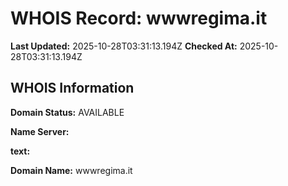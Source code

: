 # WHOIS Record: wwwregima.it

**Last Updated:** 2025-10-28T03:31:13.194Z
**Checked At:** 2025-10-28T03:31:13.194Z

## WHOIS Information

**Domain Status:** AVAILABLE

**Name Server:** 

**text:** 

**Domain Name:** wwwregima.it

